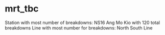# mrt_tbc


Station with most number of breakdowns:	NS16 Ang Mo Kio	with 120 total breakdowns
Line with most number for breakdowns:	North South Line	
